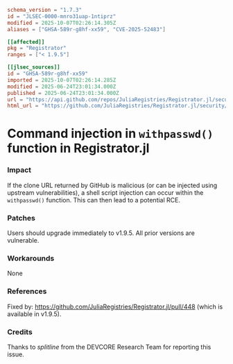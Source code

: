 ```toml
schema_version = "1.7.3"
id = "JLSEC-0000-mnro31uap-1ntiprz"
modified = 2025-10-07T02:26:14.305Z
aliases = ["GHSA-589r-g8hf-xx59", "CVE-2025-52483"]

[[affected]]
pkg = "Registrator"
ranges = ["< 1.9.5"]

[[jlsec_sources]]
id = "GHSA-589r-g8hf-xx59"
imported = 2025-10-07T02:26:14.285Z
modified = 2025-06-24T23:01:34.000Z
published = 2025-06-24T23:01:34.000Z
url = "https://api.github.com/repos/JuliaRegistries/Registrator.jl/security-advisories/GHSA-589r-g8hf-xx59"
html_url = "https://github.com/JuliaRegistries/Registrator.jl/security/advisories/GHSA-589r-g8hf-xx59"
```

# Command injection in `withpasswd()` function in Registrator.jl

### Impact

If the clone URL returned by GitHub is malicious (or can be injected using upstream vulnerabilities), a shell script injection can occur within the `withpasswd()` function.  This can then lead to a potential RCE.

### Patches

Users should upgrade immediately to v1.9.5. All prior versions are vulnerable.

### Workarounds

None

### References

Fixed by: https://github.com/JuliaRegistries/Registrator.jl/pull/448 (which is available in v1.9.5).

### Credits

Thanks to *splitline* from the DEVCORE Research Team for reporting this issue.

